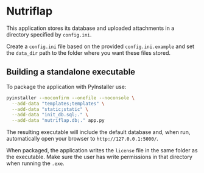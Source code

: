 # Nutriflap

This application stores its database and uploaded attachments in a directory
specified by `config.ini`.

Create a `config.ini` file based on the provided `config.ini.example` and set the
`data_dir` path to the folder where you want these files stored.

## Building a standalone executable

To package the application with PyInstaller use:

```bash
pyinstaller --noconfirm --onefile --noconsole \
  --add-data "templates;templates" \
  --add-data "static;static" \
  --add-data "init_db.sql;." \
  --add-data "nutriflap.db;." app.py
```

The resulting executable will include the default database and, when run,
automatically open your browser to `http://127.0.0.1:5000/`.

When packaged, the application writes the `license` file in the same folder
as the executable. Make sure the user has write permissions in that
directory when running the `.exe`.
